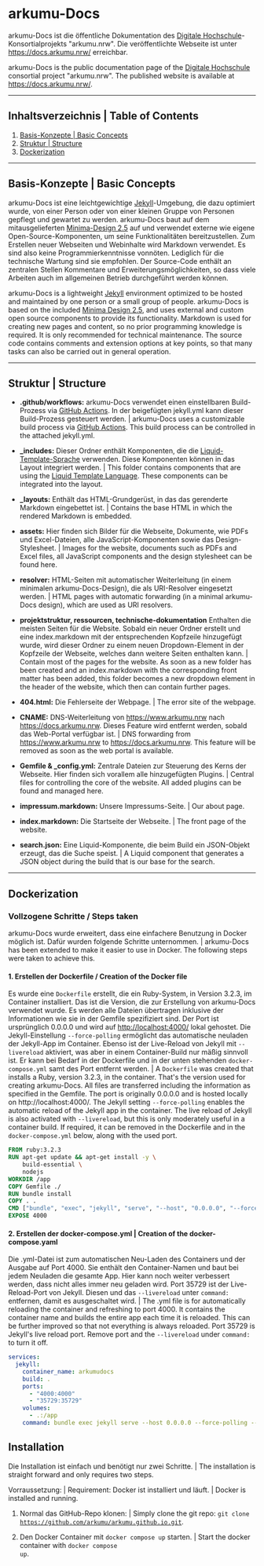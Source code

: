 # arkumu-Docs

arkumu-Docs ist die öffentliche Dokumentation des [Digitale Hochschule](https://www.dh.nrw/)-Konsortialprojekts "arkumu.nrw".
Die veröffentlichte Webseite ist unter <https://docs.arkumu.nrw/> erreichbar.

arkumu-Docs is the public documentation page of the [Digitale Hochschule](https://www.dh.nrw/) consortial project "arkumu.nrw".
The published website is available at <https://docs.arkumu.nrw/>.

----

## Inhaltsverzeichnis | Table of Contents

1. [Basis-Konzepte | Basic Concepts](#basis-konzepte--basic-concepts)
2. [Struktur | Structure](#struktur--structure)
3. [Dockerization](#dockerization)

----

## Basis-Konzepte | Basic Concepts

arkumu-Docs ist eine leichtgewichtige [Jekyll](https://jekyllrb.com/)-Umgebung, die dazu optimiert wurde, von einer Person oder von einer kleinen Gruppe von Personen gepflegt und gewartet zu werden. arkumu-Docs baut auf dem mitausgelieferten [Minima-Design 2.5](https://github.com/jekyll/minima/blob/v2.5.0/README.md) auf und verwendet externe wie eigene Open-Source-Komponenten, um seine Funktionalitäten bereitzustellen. Zum Erstellen neuer Webseiten und Webinhalte wird Markdown verwendet. Es sind also keine Programmierkenntnisse vonnöten. Lediglich für die technische Wartung sind sie empfohlen. Der Source-Code enthält an zentralen Stellen Kommentare und Erweiterungsmöglichkeiten, so dass viele Arbeiten auch im allgemeinen Betrieb durchgeführt werden können.

arkumu-Docs is a lightweight [Jekyll](https://jekyllrb.com/) environment optimized to be hosted and maintained by one person or a small group of people. arkumu-Docs is based on the included [Minima Design 2.5](https://github.com/jekyll/minima/blob/v2.5.0/README.md), and uses external and custom open source components to provide its functionality. Markdown is used for creating new pages and content, so no prior programming knowledge is required. It is only recommended for technical maintenance. The source code contains comments and extension options at key points, so that many tasks can also be carried out in general operation.

----

## Struktur | Structure

* **.github/workflows:** arkumu-Docs verwendet einen einstellbaren Build-Prozess via [GitHub Actions](https://github.com/features/actions). In der beigefügten jekyll.yml kann dieser Build-Prozess gesteuert werden. | arkumu-Docs uses a customizable build process via [GitHub Actions](https://github.com/features/actions). This build process can be controlled in the attached jekyll.yml.

* **_includes:** Dieser Ordner enthält Komponenten, die die [Liquid-Template-Sprache](https://shopify.github.io/liquid/basics/introduction/) verwenden. Diese Komponenten können in das Layout integriert werden. | This folder contains components that are using the [Liquid Template Language](https://shopify.github.io/liquid/basics/introduction/). These components can be integrated into the layout.

* **_layouts:** Enthält das HTML-Grundgerüst, in das das gerenderte Markdown eingebettet ist. | Contains the base HTML in which the rendered Markdown is embedded.

* **assets:** Hier finden sich Bilder für die Webseite, Dokumente, wie PDFs und Excel-Dateien, alle JavaScript-Komponenten sowie das Design-Stylesheet. | Images for the website, documents such as PDFs and Excel files, all JavaScript components and the design stylesheet can be found here.

* **resolver:** HTML-Seiten mit automatischer Weiterleitung (in einem minimalen arkumu-Docs-Design), die als URI-Resolver eingesetzt werden. | HTML pages with automatic forwarding (in a minimal arkumu-Docs design), which are used as URI resolvers.

* **projektstruktur, ressourcen, technische-dokumentation** Enthalten die meisten Seiten für die Website. Sobald ein neuer Ordner erstellt und eine index.markdown mit der entsprechenden Kopfzeile hinzugefügt wurde, wird dieser Ordner zu einem neuen Dropdown-Element in der Kopfzeile der Webseite, welches dann weitere Seiten enthalten kann. | Contain most of the pages for the website. As soon as a new folder has been created and an index.markdown with the corresponding front matter has been added, this folder becomes a new dropdown element in the header of the website, which then can contain further pages.

* **404.html:** Die Fehlerseite der Webpage. | The error site of the webpage.

* **CNAME:** DNS-Weiterleitung von <https://www.arkumu.nrw> nach <https://docs.arkumu.nrw>. Dieses Feature wird entfernt werden, sobald das Web-Portal verfügbar ist. | DNS forwarding from <https://www.arkumu.nrw> to <https://docs.arkumu.nrw>. This feature will be removed as soon as the web portal is available.

* **Gemfile & _config.yml:** Zentrale Dateien zur Steuerung des Kerns der Webseite. Hier finden sich vorallem alle hinzugefügten Plugins. | Central files for controlling the core of the website. All added plugins can be found and managed here.

* **impressum.markdown:** Unsere Impressums-Seite. | Our about page.

* **index.markdown:** Die Startseite der Webseite. | The front page of the website.

* **search.json:** Eine Liquid-Komponente, die beim Build ein JSON-Objekt erzeugt, das die Suche speist. | A Liquid component that generates a JSON object during the build that is our base for the search.

----

## Dockerization

### Vollzogene Schritte / Steps taken

arkumu-Docs wurde erweitert, dass eine einfachere Benutzung in Docker möglich ist. Dafür wurden folgende Schritte unternommen. | arkumu-Docs has been extended to make it easier to use in Docker. The following steps were taken to achieve this.

#### 1. **Erstellen der Dockerfile / Creation of the Docker file**  
Es wurde eine <code>Dockerfile</code> erstellt, die ein Ruby-System, in Version 3.2.3, im Container installiert. Das ist die Version, die zur Erstellung von arkumu-Docs verwendet wurde. Es werden alle Dateien übertragen inklusive der Informationen wie sie in der Gemfile spezifiziert sind. Der Port ist ursprünglich 0.0.0.0 und wird auf [http://localhost:4000/](http://localhost:4000/) lokal gehostet. Die Jekyll-Einstellung <code>--force-polling</code> ermöglicht das automatische neuladen der Jekyll-App im Container. Ebenso ist der Live-Reload von Jekyll mit <code>--livereload</code> aktiviert, was aber in einem Container-Build nur mäßig sinnvoll ist. Er kann bei Bedarf in der Dockerfile und in der unten stehenden <code>docker-compose.yml</code> samt des Port entfernt werden. | A <code>Dockerfile</code> was created that installs a Ruby, version 3.2.3, in the container. That's the version used for creating arkumu-Docs. All files are transferred including the information as specified in the Gemfile. The port is originally 0.0.0.0 and is hosted locally on http://localhost:4000/. The Jekyll setting <code>--force-polling</code> enables the automatic reload of the Jekyll app in the container. The live reload of Jekyll is also activated with <code>--livereload</code>, but this is only moderately useful in a container build. If required, it can be removed in the Dockerfile and in the <code>docker-compose.yml</code> below, along with the used port.

```dockerfile
FROM ruby:3.2.3
RUN apt-get update && apt-get install -y \
    build-essential \
    nodejs
WORKDIR /app
COPY Gemfile ./
RUN bundle install
COPY . .
CMD ["bundle", "exec", "jekyll", "serve", "--host", "0.0.0.0", "--force-polling", "--livereload" ]
EXPOSE 4000
```

#### 2. **Erstellen der docker-compose.yml | Creation of the docker-compose.yaml**

Die .yml-Datei ist zum automatischen Neu-Laden des Containers und der Ausgabe auf Port 4000. Sie enthält den Container-Namen und baut bei jedem Neuladen die gesamte App. Hier kann noch weiter verbessert werden, dass nicht alles immer neu geladen wird. Port 35729 ist der Live-Reload-Port von Jekyll. Diesen und das <code>--livereload</code> unter <code>command:</code> entfernen, damit es ausgeschaltet wird. |  The .yml file is for automatically reloading the container and refreshing to port 4000. It contains the container name and builds the entire app each time it is reloaded. This can be further improved so that not everything is always reloaded. Port 35729 is Jekyll's live reload port. Remove port and the <code>--livereload</code> under <code>command:</code> to turn it off.

```yml
services:
  jekyll:
    container_name: arkumudocs
    build: .
    ports:
      - "4000:4000"
      - "35729:35729"
    volumes:
      - .:/app
    command: bundle exec jekyll serve --host 0.0.0.0 --force-polling --livereload
```

## Installation

Die Installation ist einfach und benötigt nur zwei Schritte. | The installation is straight forward and only requires two steps.

Vorraussetzung: | Requirement: Docker ist installiert und läuft. | Docker is installed and running. 

1. Normal das GitHub-Repo klonen: | Simply clone the git repo: <code>git clone https://github.com/arkumu/arkumu.github.io.git</code>.

2. Den Docker Container mit <code>docker compose up</code> starten. | Start the docker container with <code>docker compose up</code>.
